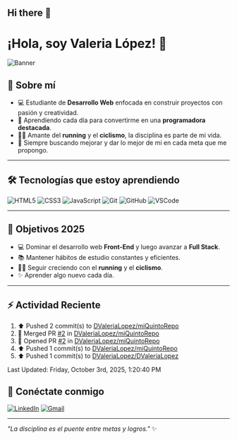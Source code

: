 ## Hi there 👋

# ¡Hola, soy Valeria López! 👋

![Banner](https://capsule-render.vercel.app/api?type=waving&color=gradient&height=180&section=header&text=Valeria%20Lopez&fontSize=40&fontColor=fff&animation=fadeIn&fontAlignY=35)

## 🌸 Sobre mí
- 💻 Estudiante de **Desarrollo Web** enfocada en construir proyectos con pasión y creatividad.  
- 🌱 Aprendiendo cada día para convertirme en una **programadora destacada**.  
- 🏃‍♀️ Amante del **running** y el **ciclismo**, la disciplina es parte de mi vida.  
- 🎯 Siempre buscando mejorar y dar lo mejor de mí en cada meta que me propongo.  

---

## 🛠️ Tecnologías que estoy aprendiendo
![HTML5](https://img.shields.io/badge/HTML5-E34F26?style=for-the-badge&logo=html5&logoColor=white)
![CSS3](https://img.shields.io/badge/CSS3-1572B6?style=for-the-badge&logo=css3&logoColor=white)
![JavaScript](https://img.shields.io/badge/JavaScript-323330?style=for-the-badge&logo=javascript&logoColor=F7DF1E)
![Git](https://img.shields.io/badge/Git-F05032?style=for-the-badge&logo=git&logoColor=white)
![GitHub](https://img.shields.io/badge/GitHub-100000?style=for-the-badge&logo=github&logoColor=white)
![VSCode](https://img.shields.io/badge/VSCode-007ACC?style=for-the-badge&logo=visualstudiocode&logoColor=white)

---
## 🎯 Objetivos 2025
- 💻 Dominar el desarrollo web **Front-End** y luego avanzar a **Full Stack**.  
- 📚 Mantener hábitos de estudio constantes y eficientes.  
- 🏃‍♀️ Seguir creciendo con el **running** y el **ciclismo**.  
- ✨ Aprender algo nuevo cada día.

---

## ⚡ Actividad Reciente

<!--RECENT_ACTIVITY:start-->
1. ⬆️ Pushed 2 commit(s) to [DValeriaLopez/miQuintoRepo](https://github.com/DValeriaLopez/miQuintoRepo)<br>
2. 🎉 Merged PR [#2](https://github.com/DValeriaLopez/miQuintoRepo/pull/2) in [DValeriaLopez/miQuintoRepo](https://github.com/DValeriaLopez/miQuintoRepo)<br>
3. 💪 Opened PR [#2](https://github.com/DValeriaLopez/miQuintoRepo/pull/2) in [DValeriaLopez/miQuintoRepo](https://github.com/DValeriaLopez/miQuintoRepo)<br>
4. ⬆️ Pushed 1 commit(s) to [DValeriaLopez/miQuintoRepo](https://github.com/DValeriaLopez/miQuintoRepo)<br>
5. ⬆️ Pushed 1 commit(s) to [DValeriaLopez/DValeriaLopez](https://github.com/DValeriaLopez/DValeriaLopez)<br>
<!--RECENT_ACTIVITY:end-->
<!--RECENT_ACTIVITY:last_update-->
Last Updated: Friday, October 3rd, 2025, 1:20:40 PM
<!--RECENT_ACTIVITY:last_update_end-->

## 💬 Conéctate conmigo
[![LinkedIn](https://img.shields.io/badge/LinkedIn-0077B5?style=for-the-badge&logo=linkedin&logoColor=white)](https://linkedin.com/in/TU-LINKEDIN)
[![Gmail](https://img.shields.io/badge/Gmail-D14836?style=for-the-badge&logo=gmail&logoColor=white)](mailto:TU-EMAIL)

---

*"La disciplina es el puente entre metas y logros."* ✨
